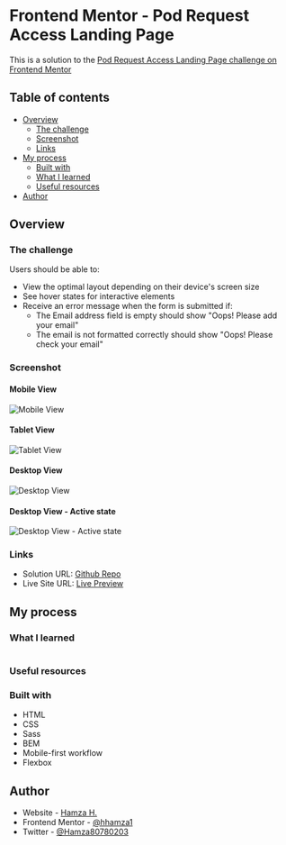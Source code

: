 # Frontend Mentor - Pod Request Access Landing Page

This is a solution to the [Pod Request Access Landing Page challenge on Frontend Mentor](https://www.frontendmentor.io/challenges/pod-request-access-landing-page-eyTmdkLSG)

## Table of contents

- [Overview](#overview)
  - [The challenge](#the-challenge)
  - [Screenshot](#screenshot)
  - [Links](#links)
- [My process](#my-process)
  - [Built with](#built-with)
  - [What I learned](#what-i-learned)
  - [Useful resources](#useful-resources)
- [Author](#author)

## Overview

### The challenge

Users should be able to:

- View the optimal layout depending on their device's screen size
- See hover states for interactive elements
- Receive an error message when the form is submitted if:
    - The Email address field is empty should show "Oops! Please add your email"
    - The email is not formatted correctly should show "Oops! Please check your email"

### Screenshot

#### Mobile View
![Mobile View]()

#### Tablet View
![Tablet View]()

#### Desktop View
![Desktop View]()

#### Desktop View - Active state
![Desktop View - Active state]()

### Links

- Solution URL: [Github Repo](https://github.com/hhamza1/fem-pod-request-landing-page)
- Live Site URL: [Live Preview](https://hhamza1.github.io/fem-pod-request-landing-page/)

## My process

### What I learned


```css

```

### Useful resources

### Built with

- HTML
- CSS
- Sass
- BEM
- Mobile-first workflow
- Flexbox

## Author

- Website - [Hamza H.](https://roverhollow-yetqlu-3881733548360.stormkit.dev/)
- Frontend Mentor - [@hhamza1](https://www.frontendmentor.io/profile/hhamza1)
- Twitter - [@Hamza80780203](https://twitter.com/Hamza80780203)
